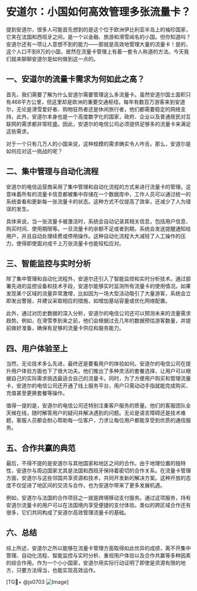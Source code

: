 # 安道尔：小国如何高效管理多张流量卡？

提到安道尔，很多人可能首先想到的是这个位于欧洲伊比利亚半岛上的袖珍国家，它夹在法国和西班牙之间，是一个以金融、旅游和滑雪闻名的小国。但你知道吗？安道尔还有一项让人意想不到的能力——那就是高效地管理大量的流量卡！是的，这个人口不到8万的小国，居然在流量卡管理上有着一套令人称道的方法。今天我们就来聊聊安道尔是如何做到这一点的。

## 一、安道尔的流量卡需求为何如此之高？

首先，我们需要了解为什么安道尔需要管理这么多流量卡。虽然安道尔国土面积只有468平方公里，但这里却是欧洲的重要交通枢纽。每年有数百万游客来到安道尔，无论是滑雪爱好者、购物狂热者还是休闲旅行者，他们都需要稳定的网络支持。此外，安道尔本身也是一个高度数字化的国家，政府、企业以及普通居民对互联网的需求都非常旺盛。因此，安道尔的电信公司必须提供足够多的流量卡来满足这些需求。

对于一个只有几万人的小国来说，这种规模的需求确实令人咋舌。那么，安道尔是如何应对这一挑战的呢？

## 二、集中管理与自动化流程

安道尔的电信运营商采用了集中管理和自动化流程的方式来进行流量卡的管理。这意味着所有的流量卡信息都被集中存储在一个数据库中，工作人员可以通过统一的系统查看和更新每一张流量卡的状态。这种方式不仅提高了效率，还减少了人为错误的发生。

具体来说，当一张流量卡被激活时，系统会自动记录其相关信息，包括用户信息、购买时间、使用期限等。一旦流量卡的余额不足或者到期，系统会发送提醒通知给用户，并且自动处理续费或停用操作。这种自动化流程大大减轻了人工操作的压力，使得即使面对成千上万张流量卡也能轻松应对。

## 三、智能监控与实时分析

除了集中管理和自动化流程外，安道尔还引入了智能监控和实时分析技术。通过部署先进的监控设备和技术手段，安道尔能够实时监测所有流量卡的使用情况。如果发现某个区域的流量异常激增，比如因为一场大型活动吸引了大量游客，系统会立即发出警报，并建议采取相应的措施，如增加基站容量或优化网络配置。

此外，通过对历史数据的深入分析，安道尔的电信公司还可以预测未来的流量需求趋势。例如，在滑雪季到来之前，他们会根据过去几年的数据预估游客数量，并提前做好准备，确保有足够的流量卡供应和服务能力。

## 四、用户体验至上

当然，无论技术多么先进，最终还是要看用户的体验如何。安道尔的电信公司在提升用户体验方面也下了很大功夫。他们推出了多种灵活的套餐选择，让用户可以根据自己的实际需求挑选最适合自己的流量卡。同时，为了方便用户购买和管理流量卡，安道尔的电信公司还开通了线上服务平台，用户只需动动手指就能完成购买、充值甚至更换套餐等操作。

值得一提的是，安道尔的电信公司还特别注重客户服务的质量。他们的客服团队全天候在线，随时解答用户的疑问并解决遇到的问题。无论是语言障碍还是技术难题，客服人员都会耐心帮助每一位客户，力求让每位用户都能享受到优质的通信服务。

## 五、合作共赢的典范

最后，不得不提的是安道尔与其他国家和地区之间的合作。由于地理位置的独特性，安道尔与周边国家尤其是法国和西班牙保持着密切的合作关系。在流量卡管理方面，安道尔与这些邻国共享资源和技术，共同开发新的解决方案。这种开放的态度不仅促进了地区间的交流与合作，也为安道尔带来了更多发展机遇。

例如，安道尔与法国的合作项目之一就是跨境移动支付服务。通过这项服务，持有安道尔流量卡的用户可以在法国境内享受便捷的支付体验。类似的跨区域合作还有很多，它们共同构成了安道尔高效管理流量卡的基础。

## 六、总结

综上所述，安道尔之所以能够在流量卡管理方面取得如此优异的成绩，离不开集中管理、自动化流程、智能监控与实时分析、重视用户体验以及合作共赢等多种因素的综合作用。作为一个小小国家，安道尔用实际行动证明了即使是资源有限的地方，只要方法得当，也能实现高效运作。

[TG💪+ @jx0703 ![Image](https://github.com/user-attachments/assets/dbca1d08-cadb-493c-b0ec-ad6f7a83f270)]